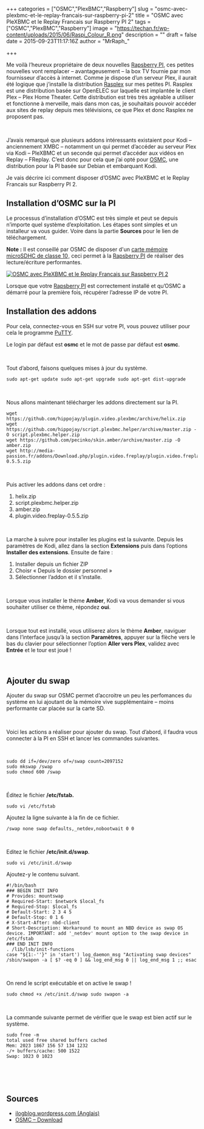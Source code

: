 +++
categories = ["OSMC","PlexBMC","Raspberry"]
slug = "osmc-avec-plexbmc-et-le-replay-francais-sur-raspberry-pi-2"
title = "OSMC avec PleXBMC et le Replay Francais sur Raspberry PI 2"
tags = ["OSMC","PlexBMC","Raspberry"]
image = "https://techan.fr/wp-content/uploads/2015/06/Raspi_Colour_R.png"
description = ""
draft = false
date = 2015-09-23T11:17:16Z
author = "MrRaph_"

+++


Me voilà l’heureux propriétaire de deux nouvelles [Rapsberry PI](https://www.amazon.fr/gp/product/B01CYQJP9O/ref=as_li_qf_sp_asin_il_tl?ie=UTF8&camp=1642&creative=6746&creativeASIN=B01CYQJP9O&linkCode=as2&tag=techan0f-21), ces petites nouvelles vont remplacer – avantageusement – la box TV fournie par mon fournisseur d’accès à internet. Comme je dispose d’un serveur Plex, il aurait été logique que j’installe la distribution [Rasplex](http://www.rasplex.com/) sur mes petites PI. Rasplex est une distribution basée sur OpenELEC sur laquelle est implantée le client Plex – Plex Home Theater. Cette distribution est très très agréable a utiliser et fonctionne à merveille, mais dans mon cas, je souhaitais pouvoir accéder aux sites de replay depuis mes télévisions, ce que Plex et donc Rasplex ne proposent pas.

 

J’avais remarqué que plusieurs addons intéressants existaient pour Kodi – anciennement XMBC – notamment un qui permet d’accéder au serveur Plex via Kodi – PleXBMC et un seconde qui permet d’accéder aux vidéos en Replay – FReplay. C’est donc pour cela que j’ai opté pour [OSMC](https://osmc.tv/), une distribution pour la PI basée sur Debian et embarquant Kodi.

Je vais décrire ici comment disposer d’OSMC avec PleXBMC et le Replay Francais sur Raspberry PI 2.


## Installation d’OSMC sur la PI

Le processus d’installation d’OSMC est très simple et peut se depuis n’importe quel système d’exploitation. Les étapes sont simples et un installeur va vous guider. Voire dans la partie **Sources** pour le lien de téléchargement.

**Note :** Il est conseillé par OSMC de disposer d'un <a rel="nofollow" href="https://www.amazon.fr/gp/product/B013UDL5RU/ref=as_li_tl?ie=UTF8&camp=1642&creative=6746&creativeASIN=B013UDL5RU&linkCode=as2&tag=techan0f-21">carte mémoire microSDHC de classe 10</a><img src="http://ir-fr.amazon-adsystem.com/e/ir?t=techan0f-21&l=as2&o=8&a=B013UDL5RU" width="1" height="1" border="0" alt="" style="border:none !important; margin:0px !important;" />, ceci permet à la [Rapsberry PI](https://www.amazon.fr/gp/product/B01CYQJP9O/ref=as_li_qf_sp_asin_il_tl?ie=UTF8&camp=1642&creative=6746&creativeASIN=B01CYQJP9O&linkCode=as2&tag=techan0f-21) de réaliser des lecture/écriture performantes.


[![OSMC avec PleXBMC et le Replay Francais sur Raspberry PI 2](https://techan.fr/wp-content/uploads/2015/09/winstaller.png)](https://techan.fr/wp-content/uploads/2015/09/winstaller.png)

Lorsque que votre [Rapsberry PI](https://www.amazon.fr/gp/product/B01CYQJP9O/ref=as_li_qf_sp_asin_il_tl?ie=UTF8&camp=1642&creative=6746&creativeASIN=B01CYQJP9O&linkCode=as2&tag=techan0f-21) est correctement installé et qu’OSMC a démarré pour la première fois, récupérer l’adresse IP de votre PI.


## Installation des addons

Pour cela, connectez-vous en SSH sur votre PI, vous pouvez utiliser pour cela le programme [PuTTY](http://the.earth.li/~sgtatham/putty/latest/x86/putty.exe).

Le login par défaut est **osmc** et le mot de passe par défaut est **osmc**.

 

Tout d’abord, faisons quelques mises à jour du système.

    sudo apt-get update sudo apt-get upgrade sudo apt-get dist-upgrade

 

Nous allons maintenant télécharger les addons directement sur la PI.

    wget https://github.com/hippojay/plugin.video.plexbmc/archive/helix.zip
    wget https://github.com/hippojay/script.plexbmc.helper/archive/master.zip -O script.plexbmc.helper.zip
    wget https://github.com/pecinko/skin.amber/archive/master.zip -O amber.zip
    wget http://media-passion.fr/addons/Download.php/plugin.video.freplay/plugin.video.freplay-0.5.5.zip

 

Puis activer les addons dans cet ordre :

1. helix.zip
2. script.plexbmc.helper.zip
3. amber.zip
4. plugin.video.freplay-0.5.5.zip

 

La marche à suivre pour installer les plugins est la suivante. Depuis les paramètres de Kodi, allez dans la section **Extensions** puis dans l’options **Installer des extensions**. Ensuite de faire :

1. Installer depuis un fichier ZIP
2. Choisr « Depuis le dossier personnel »
3. Sélectionner l’addon et il s’installe.

 

Lorsque vous installer le thème **Amber**, Kodi va vous demander si vous souhaiter utiliser ce thème, répondez **oui**.

 

Lorsque tout est installé, vous utiliserez alors le thème **Amber**, naviguer dans l’interface jusqu’à la section **Paramètres**, appuyer sur la flèche vers le bas du clavier pour sélectionner l’option **Aller vers Plex**, validez avec **Entrée** et le tour est joué !

 


## Ajouter du swap

Ajouter du swap sur OSMC permet d’accroitre un peu les perfomances du système en lui ajoutant de la mémoire vive supplémentaire – moins performante car placée sur la carte SD.

 

Voici les actions a réaliser pour ajouter du swap. Tout d’abord, il faudra vous connecter à la PI en SSH et lancer les commandes suivantes.

 

    sudo dd if=/dev/zero of=/swap count=2097152
    sudo mkswap /swap
    sudo chmod 600 /swap

 

Éditez le fichier **/etc/fstab.**

    sudo vi /etc/fstab

Ajoutez la ligne suivante à la fin de ce fichier.

    /swap none swap defaults,_netdev,nobootwait 0 0

 

Editez le fichier **/etc/init.d/swap**.

    sudo vi /etc/init.d/swap

Ajoutez-y le contenu suivant.

    #!/bin/bash
    ### BEGIN INIT INFO
    # Provides: mountswap
    # Required-Start: $network $local_fs
    # Required-Stop: $local_fs
    # Default-Start: 2 3 4 5
    # Default-Stop: 0 1 6
    # X-Start-After: nbd-client
    # Short-Description: Workaround to mount an NBD device as swap OS device. IMPORTANT: add '_netdev' mount option to the swap device in /etc/fstab 
    ### END INIT INFO
    . /lib/lsb/init-functions
    case "${1:-''}" in 'start') log_daemon_msg "Activating swap devices" /sbin/swapon -a [ $? -eq 0 ] && log_end_msg 0 || log_end_msg 1 ;; esac

 

On rend le script exécutable et on active le swap !

    sudo chmod +x /etc/init.d/swap sudo swapon -a

 

La commande suivante permet de vérifier que le swap est bien actif sur le système.

    sudo free -m
    total used free shared buffers cached
    Mem: 2023 1867 156 57 134 1232
    -/+ buffers/cache: 500 1522
    Swap: 1023 0 1023

 

 


## Sources

- [ilogblog.wordpress.com (Anglais)](https://ilogblog.wordpress.com/2015/06/03/osmc-with-plexbmc/)
- [OSMC – Download](https://osmc.tv/download/)


